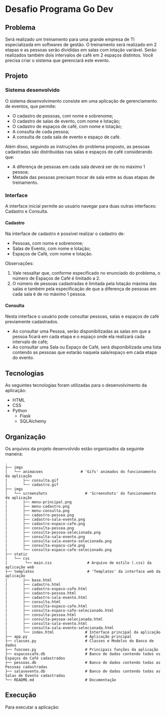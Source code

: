 # Desafio Programa Go Dev

## Problema
Será realizado um treinamento para uma grande empresa de TI especializada em softwares de gestão. O treinamento será realizado em 2 etapas e as pessoas serão divididas em salas com lotação variável. Serão realizados também dois intervalos de café em 2 espaços distintos. Você precisa criar o sistema que gerenciará este evento.

## Projeto
### Sistema desenvolvido
O sistema desenvolvimento consiste em uma aplicação de gerenciamento de eventos, que permite:
* O cadastro de pessoas, com nome e sobrenome;
* O cadastro de salas de evento, com nome e lotação;
* O cadastro de espaços de café, com nome e lotação;
* A consulta de cada pessoa;
* A consulta de cada sala de evento e espaço de café.

Além disso, seguindo as instruções do problema proposto, as pessoas cadastradas são distribuidas nas salas e espaços de café considerando que:
* A diferença de pessoas em cada sala deverá ser de no máximo 1 pessoa;
* Metade das pessoas precisam trocar de sala entre as duas etapas de treinamento.

### Interface
A interface inicial permite ao usuário navegar para duas outras interfaces: Cadastro e Consulta.

#### Cadastro
Na interface de cadastro é possível realizar o cadastro de:
* Pessoas, com nome e sobrenome;
* Salas de Evento, com nome e lotação;
* Espaços de Café, com nome e lotação.

Observações: 
1) Vale ressaltar que, conforme especificado no enunciado do problema, o número de Espaços de Café é limitado a 2.
2) O número de pessoas cadastradas é limitada pela lotação máxima das salas e também pela especificação de que a diferença de pessoas em cada sala é de no máximo 1 pessoa.

#### Consulta
Nesta interface o usuário pode consultar pessoas, salas e espaços de café previamente cadastrados.
* Ao consultar uma Pessoa, serão disponibilizadas as salas em que a pessoa ficará em cada etapa e o espaço onde ela realizará cada intervalo de café;
* Ao consultar uma Sala ou Espaço de Café, será disponibilizada uma lista contendo as pessoas que estarão naquela sala/espaço em cada etapa do evento.

## Tecnologias
As seguintes tecnologias foram utilizadas para o desenvolvimento da aplicação:
* HTML
* CSS
* Python
  * Flask 
  * SQLAlchemy

## Organização
Os arquivos da projeto desenvolvido estão organizados da seguinte maneira:

    .
    ├── imgs
    │   └── animacoes                 # 'Gifs' animados do funcionamento da aplicação
    |       ├── consulta.gif
    |       └── cadastro.gif
    ├── imgs
    │   └── screenshots                 # 'Screenshots' do funcionamento da aplicação
    |       ├── menu-principal.png
    |       ├── menu-cadastro.png
    |       ├── menu-consulta.png
    |       ├── cadastro-pessoa.png
    |       ├── cadastro-sala-evento.png
    |       ├── cadastro-espaco-cafe.png
    |       ├── consulta-pessoa.png
    |       ├── consulta-pessoa-selecionada.png
    |       ├── consulta-sala-evento.png
    |       ├── consulta-sala-evento-selecionada.png
    |       ├── consulta-espaco-cafe.png
    |       └── consulta-espaco-cafe-selecionado.png
    ├── static
    |   └── css           
    |        └── main.css                # Arquivo de estilo (.css) da aplicação web
    ├── templates                        # 'Templates' da interface web da aplicação
    |       ├── base.html                
    |       ├── cadastro.html        
    |       ├── cadastro-espaco-cafe.html        
    |       ├── cadastro-pessoa.html
    |       ├── cadastro-sala-evento.html
    |       ├── consulta.html
    |       ├── consulta-espaco-cafe.html
    |       ├── consulta-espaco-cafe-selecionado.html
    |       ├── consulta-pessoa.html
    |       ├── consulta-pessoa-selecionada.html
    |       ├── consulta-sala-evento.html
    |       ├── consulta-sala-evento-selecionada.html
    |       └── index.html              # Interface principal da aplicação
    ├── app.py                          # Aplicação principal
    ├── classes.py                      # Classes e Modelos do Banco de dados
    ├── funcoes.py                      # Principais funções da aplicação
    ├── espacoscafe.db                  # Banco de dados contendo todos os Espaços de Café cadastrados
    ├── pessoas.db                      # Banco de dados contendo todas as Pessoas cadastradas
    ├── salasevento.db                  # Banco de dados contendo todas as Salas de Evento cadastradas
    └── README.md                       # Documentação

## Execução
Para executar a aplicação:
